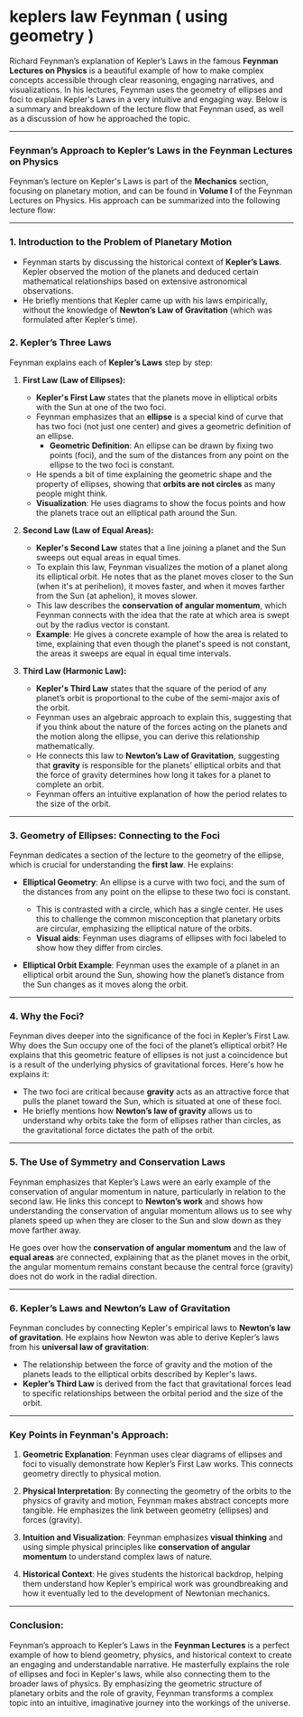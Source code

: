 # keplers law Feynman ( using geometry )
Richard Feynman’s explanation of Kepler’s Laws in the famous **Feynman Lectures on Physics** is a beautiful example of how to make complex concepts accessible through clear reasoning, engaging narratives, and visualizations. In his lectures, Feynman uses the geometry of ellipses and foci to explain Kepler's Laws in a very intuitive and engaging way. Below is a summary and breakdown of the lecture flow that Feynman used, as well as a discussion of how he approached the topic.

---

### **Feynman’s Approach to Kepler’s Laws in the Feynman Lectures on Physics**

Feynman’s lecture on Kepler's Laws is part of the **Mechanics** section, focusing on planetary motion, and can be found in **Volume I** of the Feynman Lectures on Physics. His approach can be summarized into the following lecture flow:

---

### **1. Introduction to the Problem of Planetary Motion**
- Feynman starts by discussing the historical context of **Kepler’s Laws**. Kepler observed the motion of the planets and deduced certain mathematical relationships based on extensive astronomical observations.
- He briefly mentions that Kepler came up with his laws empirically, without the knowledge of **Newton’s Law of Gravitation** (which was formulated after Kepler’s time).

### **2. Kepler’s Three Laws**
Feynman explains each of **Kepler’s Laws** step by step:

1. **First Law (Law of Ellipses):**
   - **Kepler's First Law** states that the planets move in elliptical orbits with the Sun at one of the two foci.
   - Feynman emphasizes that an **ellipse** is a special kind of curve that has two foci (not just one center) and gives a geometric definition of an ellipse.
     - **Geometric Definition**: An ellipse can be drawn by fixing two points (foci), and the sum of the distances from any point on the ellipse to the two foci is constant.
   - He spends a bit of time explaining the geometric shape and the property of ellipses, showing that **orbits are not circles** as many people might think.
   - **Visualization**: He uses diagrams to show the focus points and how the planets trace out an elliptical path around the Sun.

2. **Second Law (Law of Equal Areas):**
   - **Kepler's Second Law** states that a line joining a planet and the Sun sweeps out equal areas in equal times.
   - To explain this law, Feynman visualizes the motion of a planet along its elliptical orbit. He notes that as the planet moves closer to the Sun (when it's at perihelion), it moves faster, and when it moves farther from the Sun (at aphelion), it moves slower.
   - This law describes the **conservation of angular momentum**, which Feynman connects with the idea that the rate at which area is swept out by the radius vector is constant.
   - **Example**: He gives a concrete example of how the area is related to time, explaining that even though the planet's speed is not constant, the areas it sweeps are equal in equal time intervals.

3. **Third Law (Harmonic Law):**
   - **Kepler's Third Law** states that the square of the period of any planet’s orbit is proportional to the cube of the semi-major axis of the orbit.
   - Feynman uses an algebraic approach to explain this, suggesting that if you think about the nature of the forces acting on the planets and the motion along the ellipse, you can derive this relationship mathematically.
   - He connects this law to **Newton’s Law of Gravitation**, suggesting that **gravity** is responsible for the planets’ elliptical orbits and that the force of gravity determines how long it takes for a planet to complete an orbit.
   - Feynman offers an intuitive explanation of how the period relates to the size of the orbit.

---

### **3. Geometry of Ellipses: Connecting to the Foci**
Feynman dedicates a section of the lecture to the geometry of the ellipse, which is crucial for understanding the **first law**. He explains:

- **Elliptical Geometry**: An ellipse is a curve with two foci, and the sum of the distances from any point on the ellipse to these two foci is constant. 
  - This is contrasted with a circle, which has a single center. He uses this to challenge the common misconception that planetary orbits are circular, emphasizing the elliptical nature of the orbits.
  - **Visual aids**: Feynman uses diagrams of ellipses with foci labeled to show how they differ from circles.

- **Elliptical Orbit Example**: Feynman uses the example of a planet in an elliptical orbit around the Sun, showing how the planet’s distance from the Sun changes as it moves along the orbit.

---

### **4. Why the Foci?**
Feynman dives deeper into the significance of the foci in Kepler’s First Law. Why does the Sun occupy one of the foci of the planet’s elliptical orbit? He explains that this geometric feature of ellipses is not just a coincidence but is a result of the underlying physics of gravitational forces. Here's how he explains it:

- The two foci are critical because **gravity** acts as an attractive force that pulls the planet toward the Sun, which is situated at one of these foci.
- He briefly mentions how **Newton’s law of gravity** allows us to understand why orbits take the form of ellipses rather than circles, as the gravitational force dictates the path of the orbit.

---

### **5. The Use of Symmetry and Conservation Laws**
Feynman emphasizes that Kepler’s Laws were an early example of the conservation of angular momentum in nature, particularly in relation to the second law. He links this concept to **Newton’s work** and shows how understanding the conservation of angular momentum allows us to see why planets speed up when they are closer to the Sun and slow down as they move farther away.

He goes over how the **conservation of angular momentum** and the law of **equal areas** are connected, explaining that as the planet moves in the orbit, the angular momentum remains constant because the central force (gravity) does not do work in the radial direction.

---

### **6. Kepler’s Laws and Newton’s Law of Gravitation**
Feynman concludes by connecting Kepler's empirical laws to **Newton’s law of gravitation**. He explains how Newton was able to derive Kepler’s laws from his **universal law of gravitation**:
- The relationship between the force of gravity and the motion of the planets leads to the elliptical orbits described by Kepler's laws.
- **Kepler’s Third Law** is derived from the fact that gravitational forces lead to specific relationships between the orbital period and the size of the orbit.

---

### **Key Points in Feynman's Approach:**

1. **Geometric Explanation**: Feynman uses clear diagrams of ellipses and foci to visually demonstrate how Kepler’s First Law works. This connects geometry directly to physical motion.
  
2. **Physical Interpretation**: By connecting the geometry of the orbits to the physics of gravity and motion, Feynman makes abstract concepts more tangible. He emphasizes the link between geometry (ellipses) and forces (gravity).

3. **Intuition and Visualization**: Feynman emphasizes **visual thinking** and using simple physical principles like **conservation of angular momentum** to understand complex laws of nature.

4. **Historical Context**: He gives students the historical backdrop, helping them understand how Kepler’s empirical work was groundbreaking and how it eventually led to the development of Newtonian mechanics.

---

### Conclusion:
Feynman’s approach to Kepler’s Laws in the **Feynman Lectures** is a perfect example of how to blend geometry, physics, and historical context to create an engaging and understandable narrative. He masterfully explains the role of ellipses and foci in Kepler's laws, while also connecting them to the broader laws of physics. By emphasizing the geometric structure of planetary orbits and the role of gravity, Feynman transforms a complex topic into an intuitive, imaginative journey into the workings of the universe.

